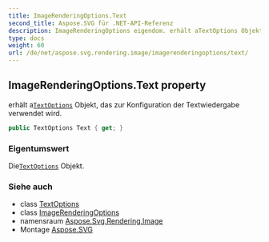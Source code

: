 ```yaml
---
title: ImageRenderingOptions.Text
second_title: Aspose.SVG für .NET-API-Referenz
description: ImageRenderingOptions eigendom. erhält aTextOptions Objekt das zur Konfiguration der Textwiedergabe verwendet wird.
type: docs
weight: 60
url: /de/net/aspose.svg.rendering.image/imagerenderingoptions/text/
---
```

## ImageRenderingOptions.Text property

erhält a[`TextOptions`](../../textoptions/) Objekt, das zur Konfiguration der Textwiedergabe verwendet wird.

```csharp
public TextOptions Text { get; }
```

### Eigentumswert

Die[`TextOptions`](../../textoptions/) Objekt.

### Siehe auch

* class [TextOptions](../../textoptions/)
* class [ImageRenderingOptions](../)
* namensraum [Aspose.Svg.Rendering.Image](../../imagerenderingoptions/)
* Montage [Aspose.SVG](../../../)



